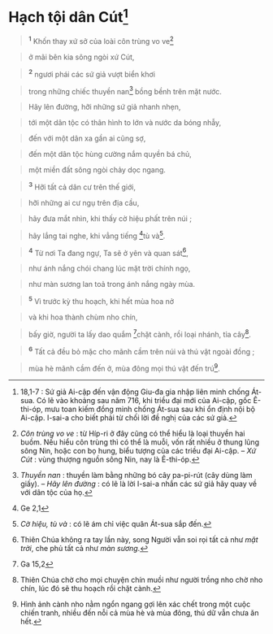 # Hạch tội dân Cút[^1]

> <sup><b>1</b></sup> Khốn thay xứ sở của loài côn trùng vo ve[^2]
>


> ở mãi bên kia sông ngòi xứ Cút,
>


> <sup><b>2</b></sup> ngươi phái các sứ giả vượt biển khơi
>


> trong những chiếc thuyền nan[^3] bồng bềnh trên mặt nước.
>


> Hãy lên đường, hỡi những sứ giả nhanh nhẹn,
>


> tới một dân tộc có thân hình to lớn và nước da bóng nhẫy,
>


> đến với một dân xa gần ai cũng sợ,
>


> đến một dân tộc hùng cường nắm quyền bá chủ,
>


> một miền đất sông ngòi chảy dọc ngang.
>


> <sup><b>3</b></sup> Hỡi tất cả dân cư trên thế giới,
>


> hỡi những ai cư ngụ trên địa cầu,
>


> hãy đưa mắt nhìn, khi thấy cờ hiệu phất trên núi ;
>


> hãy lắng tai nghe, khi vẳng tiếng [^1*]tù và[^4].
>


> <sup><b>4</b></sup> Từ nơi Ta đang ngự, Ta sẽ ở yên và quan sát[^6],
>


> như ánh nắng chói chang lúc mặt trời chính ngọ,
>


> như màn sương lan toả trong ánh nắng ngày mùa.
>


> <sup><b>5</b></sup> Vì trước kỳ thu hoạch, khi hết mùa hoa nở
>


> và khi hoa thành chùm nho chín,
>


> bấy giờ, người ta lấy dao quắm [^2*]chặt cành, rồi loại nhánh, tỉa cây[^7].
>


> <sup><b>6</b></sup> Tất cả đều bỏ mặc cho mãnh cầm trên núi và thú vật ngoài đồng ;
>


> mùa hè mãnh cầm đến ở, mùa đông mọi thú vật đến trú[^8].
>

[^1]: 18,1-7 : Sứ giả Ai-cập đến vận động Giu-đa gia nhập liên minh chống Át-sua. Có lẽ vào khoảng sau năm 716, khi triều đại mới của Ai-cập, gốc Ê-thi-óp, mưu toan kiếm đồng minh chống Át-sua sau khi ổn định nội bộ Ai-cập. I-sai-a cho biết phải từ chối lời đề nghị của các sứ giả.
[^2]: *Côn trùng vo ve* : từ Híp-ri ở đây cũng có thể hiểu là loại thuyền hai buồm. Nếu hiểu côn trùng thì có thể là muỗi, vốn rất nhiều ở thung lũng sông Nin, hoặc con bọ hung, biểu tượng của các triều đại Ai-cập. – *Xứ Cút* : vùng thượng nguồn sông Nin, nay là Ê-thi-óp.
[^3]: *Thuyền nan* : thuyền làm bằng những bó cây pa-pi-rút (cây dùng làm giấy). – *Hãy lên đường* : có lẽ là lời I-sai-a nhắn các sứ giả hãy quay về với dân tộc của họ.
[^4]: *Cờ hiệu, tù và* : có lẽ ám chỉ việc quân Át-sua sắp đến.
[^6]: Thiên Chúa không ra tay lần này, song Người vẫn soi rọi tất cả như *mặt trời*, che phủ tất cả như *màn sương*.
[^7]: Thiên Chúa chờ cho mọi chuyện chín muồi như người trồng nho chờ nho chín, lúc đó sẽ thu hoạch rồi chặt cành.
[^8]: Hình ảnh cành nho nằm ngổn ngang gợi lên xác chết trong một cuộc chiến tranh, nhiều đến nỗi cả mùa hè và mùa đông, thú dữ vẫn chưa ăn hết.
[^1*]: Ge 2,1
[^2*]: Ga 15,2
